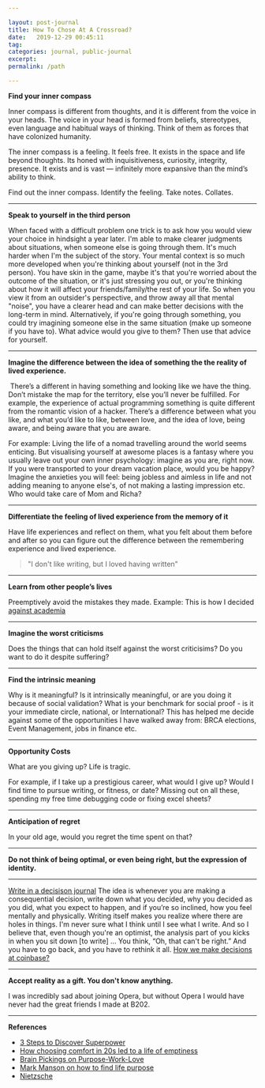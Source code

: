```yaml
---

layout: post-journal
title: How To Chose At A Crossroad?
date:   2019-12-29 00:45:11
tag: 
categories: journal, public-journal
excerpt: 
permalink: /path

---
```


**Find your inner compass**

Inner compass is different from thoughts, and it is different from the voice in your heads. The voice in your head is formed from beliefs, stereotypes, even language and habitual ways of thinking. Think of them as forces that have colonized humanity.

The inner compass is a feeling.  It feels free. It exists in the space and life beyond thoughts. Its honed with inquisitiveness, curiosity, integrity, presence.  It exists and is vast — infinitely more expansive than the mind’s ability to think.  

Find out the inner compass. Identify the feeling. Take notes. Collates.

---

**Speak to yourself in the third person**

When faced with a difficult problem one trick is to ask how you would view your choice in hindsight a year later. I'm able to make clearer judgments about situations, when someone else is going through them. It's much harder when I'm the subject of the story.  Your mental context is so much more developed when you're thinking about yourself (not in the 3rd person). You have skin in the game, maybe it's that you're worried about the outcome of the situation, or it's just stressing you out, or you're thinking about how it will affect your friends/family/the rest of your life. So when you view it from an outsider's perspective, and throw away all that mental "noise", you have a clearer head and can make better decisions with the long-term in mind.  Alternatively, if you're going through something, you could try imagining someone else in the same situation (make up someone if you have to). What advice would you give to them? Then use that advice for yourself.

---

**Imagine the difference between the idea of something the the reality of lived experience.** 

 There’s a different in having something and looking like we have the thing. Don’t mistake the map for the territory, else you’ll never be fulfilled. For example, the experience of actual programming something is quite different from the romantic vision of a hacker.  There’s a difference between what you like, and what you’d like to like, between love, and the idea of love, being aware, and being aware that you are aware.

For example: Living the life of a nomad travelling around the world seems enticing. But visualising yourself at awesome places is a fantasy where you usually leave out your own inner psychology: imagine as you are, right now. If you were transported to your dream vacation place, would you be happy?  Imagine the anxieties you will feel:  being jobless and aimless in life and not adding meaning to anyone else's, of not making a lasting impression etc.  Who would take care of Mom and Richa? 

---

**Differentiate the feeling of lived experience from the memory of it**

Have life experiences and reflect on them, what you felt about them before and after so you can figure out the difference between the remembering experience and lived experience.  
> "I don't like writing, but I loved having written"

---

**Learn from other people’s lives**

Preemptively avoid the mistakes they made. Example: This is how I decided [against academia](/academia)

---

**Imagine the worst criticisms**

Does the things that can hold itself against the worst criticisims? Do you want to do it despite suffering? 

---

**Find the intrinsic meaning**

Why is it meaningful?  Is it intrinsically meaningful, or are you doing it because of social validation? What is your benchmark for social proof - is it your immediate circle, national, or International? This has helped me decide against some of the opportunities I have walked away from: BRCA elections, Event Management, jobs in finance etc. 

---

**Opportunity Costs**

What are you giving up? Life is tragic. 

For example, if I take up a prestigious career, what would I give up? Would I find time to pursue writing, or fitness, or date?  Missing out on all these, spending my free time debugging code or fixing excel sheets?

---

**Anticipation of regret**

In your old age, would you regret the time spent on that? 


---

**Do not think of being optimal, or even being right, but the expression of identity.** 

----

[Write in a decisison journal](https://www.fs.blog/2014/02/decision-journal/)
 The idea is whenever you are making a consequential decision, write down what you decided, why you decided as you did, what you expect to happen, and if you’re so inclined, how you feel mentally and physically. Writing itself makes you realize where there are holes in things. I'm never sure what I think until I see what I write. And so I believe that, even though you're an optimist, the analysis part of you kicks in when you sit down [to write] … You think, “Oh, that can't be right.” And you have to go back, and you have to rethink it all. [How we make decisions at coinbase?](https://medium.com/@barmstrong/how-we-make-decisions-at-coinbase-cd6c630322e9)

-----



**Accept reality as a gift. You don't know anything.**

I was incredibly sad about joining Opera, but without Opera I would have never had the great friends I made at B202. 


----

**References**

- [3 Steps to Discover Superpower](https://medium.com/the-mission/3-steps-to-discover-your-superpowers-64516d3673ca)
- [How choosing comfort in 20s led to a life of emptiness](http://nextshark.com/man-reveals-how-choosing-comfort-in-his-20s-led-to-a-life-of-emptiness-and-pain/)
- [Brain Pickings on Purpose-Work-Love](http://www.brainpickings.org/2012/02/27/purpose-work-love/)
- [Mark Manson on how to find life purpose](http://markmanson.net/life-purpose)
- [Nietzsche](https://www.brainpickings.org/2015/09/30/nietzsche-find-yourself-schopenhauer-as-educator/)